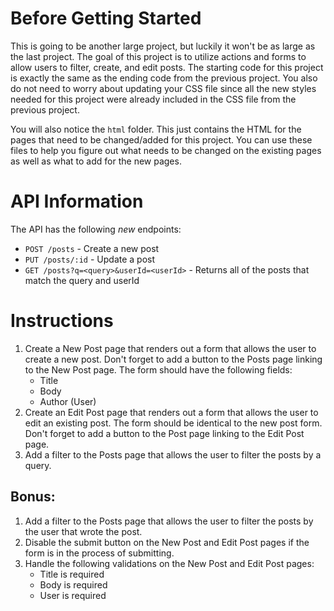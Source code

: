 # Before Getting Started

This is going to be another large project, but luckily it won't be as large as the last project. The goal of this project is to utilize actions and forms to allow users to filter, create, and edit posts. The starting code for this project is exactly the same as the ending code from the previous project. You also do not need to worry about updating your CSS file since all the new styles needed for this project were already included in the CSS file from the previous project.

You will also notice the `html` folder. This just contains the HTML for the pages that need to be changed/added for this project. You can use these files to help you figure out what needs to be changed on the existing pages as well as what to add for the new pages.

# API Information

The API has the following _new_ endpoints:

- `POST /posts` - Create a new post
- `PUT /posts/:id` - Update a post
- `GET /posts?q=<query>&userId=<userId>` - Returns all of the posts that match the query and userId

# Instructions

1. Create a New Post page that renders out a form that allows the user to create a new post. Don't forget to add a button to the Posts page linking to the New Post page. The form should have the following fields:
   - Title
   - Body
   - Author (User)
2. Create an Edit Post page that renders out a form that allows the user to edit an existing post. The form should be identical to the new post form. Don't forget to add a button to the Post page linking to the Edit Post page.
3. Add a filter to the Posts page that allows the user to filter the posts by a query.

## Bonus:

1. Add a filter to the Posts page that allows the user to filter the posts by the user that wrote the post.
2. Disable the submit button on the New Post and Edit Post pages if the form is in the process of submitting.
3. Handle the following validations on the New Post and Edit Post pages:
   - Title is required
   - Body is required
   - User is required